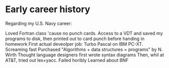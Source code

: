 # Early career history 

Regarding my U.S. Navy career:

Loved Fortran class 'cause no punch cards. Access to a VDT and saved my programs to disk, then printed out to card punch before handing in homework
First actual deveolper job: Turbo Pascal on IBM PC-XT. Screaming fast
Purchased "Algorithms + data structures = programs" by N. Wirth
Thought language designers first  wrote syntax diagrams
Then, whil at AT&T, tried out lex+yacc. Failed horibly Learned about BNF